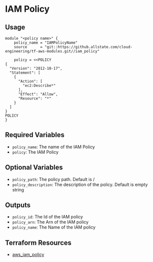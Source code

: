 # IAM Policy

## Usage

```hcl
module "<policy name>" {
    policy_name = "IAMPolicyName"
    source      = "git::https://github.allstate.com/cloud-engineering/tf-aws-modules.git//iam_policy"

    policy = <<POLICY
{
  "Version": "2012-10-17",
  "Statement": [
    {
      "Action": [
        "ec2:Describe*"
      ],
      "Effect": "Allow",
      "Resource": "*"
    }
  ]
}
POLICY
}
```

## Required Variables

* `policy_name`: The name of the IAM Policy
* `policy`: The IAM Policy

## Optional Variables

* `policy_path`: The policy path. Default is /
* `policy_description`: The description of the policy. Default is empty string

## Outputs

* `policy_id`: The Id of the IAM policy
* `policy_arn`: The Arn of the IAM policy
* `policy_name`: The Name of the IAM policy

## Terraform Resources

* [aws_iam_policy](https://www.terraform.io/docs/providers/aws/r/iam_policy.html)
